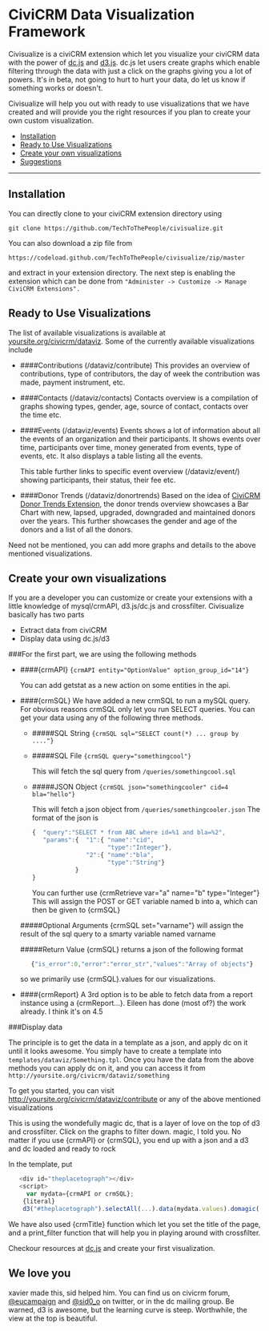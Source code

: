 CiviCRM Data Visualization Framework
====================================

Civisualize is a civiCRM extension which let you visualize your civiCRM data with the power of [dc.js](http://dc-js.github.io/dc.js/) and [d3.js](http://d3js.org/). dc.js let users create graphs which enable filtering through the data with just a click on the graphs giving you a lot of powers. It's in beta, not going to hurt to hurt your data, do let us know if something works or doesn't.

Civisualize will help you out with ready to use visualizations that we have created and will provide you the right resources if you plan to create your own custom visualization. 

- [Installation](#installation)
- [Ready to Use Visualizations](#ready-to-use-visualizations)
- [Create your own visualizations](#create-your-own-visualizations)
- [Suggestions](#we-love-you)

***
Installation
------------
You can directly clone to your civiCRM extension directory using

`git clone https://github.com/TechToThePeople/civisualize.git`

You can also download a zip file from 

`https://codeload.github.com/TechToThePeople/civisualize/zip/master`

and extract in your extension directory. The next step is enabling the extension which can be done from `"Administer -> Customize -> Manage CiviCRM Extensions".`

Ready to Use Visualizations
---------------------------
The list of available visualizations is available at [yoursite.org/civicrm/dataviz](/civicrm/dataviz). Some of the currently available visualizations include

- ####Contributions (/dataviz/contribute)
  This provides an overview of contributions, type of contributors, the day of week the contribution was made, payment instrument, etc.

- ####Contacts (/dataviz/contacts)
  Contacts overview is a compilation of graphs showing types, gender, age, source of contact, contacts over the time etc. 

- ####Events (/dataviz/events)
  Events shows a lot of information about all the events of an organization and their participants. It shows events over time, participants over time, money generated from events, type of events, etc. It also displays a table listing all the events.

  This table further links to specific event overview (/dataviz/event/<id>) showing participants, their status, their fee etc. 

- ####Donor Trends (/dataviz/donortrends)
  Based on the idea of [CiviCRM Donor Trends Extension](https://github.com/leez/org.eff.donortrends/), the donor trends overview showcases a Bar Chart with new, lapsed, upgraded, downgraded and maintained donors over the years. This further showcases the gender and age of the donors and a list of all the donors.  

Need not be mentioned, you can add more graphs and details to the above mentioned visualizations. 

Create your own visualizations
------------------------------
If you are a developer you can customize or create your extensions with a little knowledge of mysql/crmAPI, d3.js/dc.js and crossfilter. Civisualize basically has two parts

- Extract data from civiCRM
- Display data using dc.js/d3

###For the first part, we are using the following methods

- ####{crmAPI}
  ``{crmAPI entity="OptionValue" option_group_id="14"}``
  
  You can add getstat as a new action on some entities in the api.

- ####{crmSQL}
  We have added a new crmSQL to run a mySQL query. For obvious reasons crmSQL only let you run SELECT queries. You can get your data using any of the following three methods.
  - #####SQL String
    ``{crmSQL sql="SELECT count(*) ... group by ...."}``
   
  - #####SQL File
    ``{crmSQL query="somethingcool"}``
 
    This will fetch the sql query from `/queries/somethingcool.sql`

  - #####JSON Object
    ``{crmSQL json="somethingcooler" cid=4 bla="hello"}``

    This will fetch a json object from `/queries/somethingcooler.json`
    The format of the json is 

    ```javascript
    {  "query":"SELECT * from ABC where id=%1 and bla=%2",
       "params":{  "1":{ "name":"cid",
                         "type":"Integer"},
                   "2":{ "name":"bla",
                         "type":"String"}
                }
    }
    ```
    You can further use {crmRetrieve var="a" name="b" type="Integer"}
    This will assign the POST or GET variable named b into a, which can then be given to {crmSQL}

  #####Optional Arguments
  {crmSQL set="varname"} will assign the result of the sql query to a smarty variable named varname

  #####Return Value
  {crmSQL} returns a json of the following format
  ```javascript
     {"is_error":0,"error":"error_str","values":"Array of objects"}
  ```
  so we primarily use {crmSQL}.values for our visualizations.

- ####{crmReport}
  A 3rd option is to be able to fetch data from a report instance using a {crmReport...}. Eileen has done (most of?) the work already. I think it's on 4.5 

###Display data

The principle is to get the data in a template as a json, and apply dc on it until it looks awesome. You simply have to create a template into `templates/dataviz/Something.tpl`. Once you have the data from the above methods you can apply dc on it, and you can access it from `http://yoursite.org/civicrm/dataviz/something`

To get you started, you can visit http://yoursite.org/civicrm/dataviz/contribute or any of the above mentioned visualizations

This is using the wondefully magic dc, that is a layer of love on the top of d3 and crossfilter. Click on the graphs to filter down. magic, I told you. No matter if you use {crmAPI} or {crmSQL}, you end up with a json and a d3 and dc loaded and ready to rock


In the template, put

```javascript
   <div id="theplacetograph"></div>
   <script>
     var mydata={crmAPI or crmSQL};
    {literal}
    d3("#theplacetograph").selectAll(...).data(mydata.values).domagic(...);
```    

We have also used {crmTitle} function which let you set the title of the page, and a print_filter function that will help you in playing around with crossfilter.

Checkour resources at [dc.js](http://dc-js.github.io/dc.js/) and create your first visualization.

We love you
-------
xavier made this, sid helped him. You can find us on civicrm forum, [@eucampaign](http://twitter.com/eucampaign) and [@sid0_o](http://twitter.com/sid0_0) on twitter, or in the dc mailing group. Be warned, d3 is awesome, but the learning curve is steep. Worthwhile, the view at the top is beautiful.

